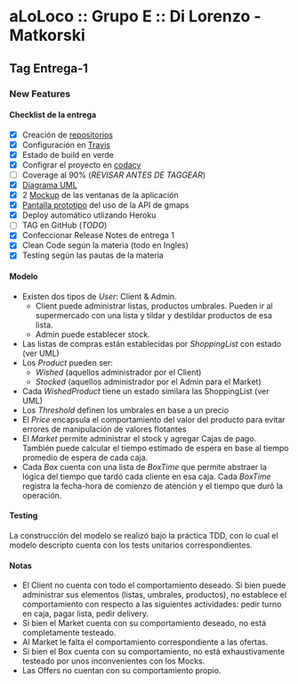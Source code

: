 # aLoLoco :: Grupo E :: Di Lorenzo - Matkorski

## Tag Entrega-1

### New Features

#### Checklist de la entrega

 - [x] Creación de [repositorios](https://github.com/Grupo-E-012017/aloloco)
 - [x] Configuración en [Travis](https://travis-ci.org/Grupo-E-012017/aloloco)
 - [x] Estado de build en verde
 - [x] Configrar el proyecto en [codacy](https://www.codacy.com/app/Grupo-E-012017/aLoLoco/dashboard)
 - [ ] Coverage al 90% (_REVISAR ANTES DE TAGGEAR_)
 - [x] [Diagrama UML](https://raw.githubusercontent.com/Grupo-E-012017/aloloco/master/doc/design.png)
 - [x] 2 [Mockup](https://raw.githubusercontent.com/Grupo-E-012017/aloloco/master/doc/mockups.png) de las ventanas de la aplicación
 - [x] [Pantalla prototipo](https://aloloco-grupo-e.herokuapp.com/) del uso de la API de gmaps
 - [x] Deploy automático utlizando Heroku
 - [ ] TAG en GitHub (_TODO_)
 - [x] Confeccionar Release Notes de entrega 1
 - [x] Clean Code según la materia (todo en Ingles)
 - [x] Testing según las pautas de la materia
 
#### Modelo

 - Existen dos tipos de _User_: Client & Admin.
   * Client puede administrar listas, productos umbrales. Pueden ir al supermercado con una lista
     y tildar y destildar productos de esa lista.
   * Admin puede establecer stock.
 - Las listas de compras están establecidas por _ShoppingList_ con estado (ver UML)
 - Los _Product_ pueden ser:
    * _Wished_ (aquellos administrador por el Client)
    * _Stocked_ (aquellos administrador por el Admin para el Market)
 - Cada _WishedProduct_ tiene un estado similara las ShoppingList (ver UML)
 - Los _Threshold_ definen los umbrales en base a un precio
 - El _Price_ encapsula el comportamiento del valor del producto para evitar errores de manipulación de valores flotantes
 - El _Market_ permite administrar el stock y agregar Cajas de pago. También puede calcular
   el tiempo estimado de espera en base al tiempo promedio de espera de cada caja.
 - Cada _Box_ cuenta con una lista de _BoxTime_ que permite abstraer la lógica del tiempo que tardó cada cliente
   en esa caja. Cada _BoxTime_ registra la fecha-hora de comienzo de atención y el tiempo que duró la operación.

#### Testing

 La construcción del modelo se realizó bajo la práctica TDD, con lo cual el modelo
 descripto cuenta con los tests unitarios correspondientes.

#### Notas

 - El Client no cuenta con todo el comportamiento deseado. Si bien puede administrar
   sus elementos (listas, umbrales, productos), no establece el comportamiento con
   respecto a las siguientes actividades: pedir turno en caja, pagar lista, pedir delivery.
 - Si bien el Market cuenta con su comportamiento deseado, no está completamente testeado.
 - Al Market le falta el comportamiento correspondiente a las ofertas.
 - Si bien el Box cuenta con su comportamiento, no está exhaustivamente testeado por unos inconvenientes con los Mocks.
 - Las Offers no cuentan con su comportamiento propio.